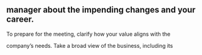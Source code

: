 ## manager about the impending changes and your career.

To prepare for the meeting, clarify how your value aligns with the

company’s needs. Take a broad view of the business, including its